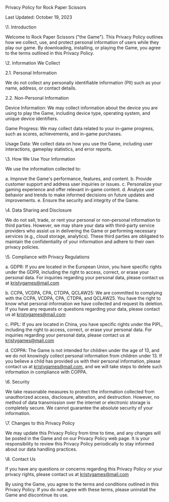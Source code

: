 Privacy Policy for Rock Paper Scissors

Last Updated: October 19, 2023

\1. Introduction

Welcome to Rock Paper Scissors ("the Game"). This Privacy Policy outlines how we collect, use, and protect personal information of users while they play our game. By downloading, installing, or playing the Game, you agree to the terms outlined in this Privacy Policy.

\2. Information We Collect

2.1. Personal Information

We do not collect any personally identifiable information (PII) such as your name, address, or contact details.

2.2. Non-Personal Information

Device Information: We may collect information about the device you are using to play the Game, including device type, operating system, and unique device identifiers.

Game Progress: We may collect data related to your in-game progress, such as scores, achievements, and in-game purchases.

Usage Data: We collect data on how you use the Game, including user interactions, gameplay statistics, and error reports.

\3. How We Use Your Information

We use the information collected to:

a. Improve the Game's performance, features, and content.
b. Provide customer support and address user inquiries or issues.
c. Personalize your gaming experience and offer relevant in-game content.
d. Analyze user behavior and trends to make informed decisions on future updates and improvements.
e. Ensure the security and integrity of the Game.

\4. Data Sharing and Disclosure

We do not sell, trade, or rent your personal or non-personal information to third parties. However, we may share your data with third-party service providers who assist us in delivering the Game or performing necessary services (e.g., cloud storage, analytics). These third parties are obligated to maintain the confidentiality of your information and adhere to their own privacy policies.

\5. Compliance with Privacy Regulations

a. GDPR: If you are located in the European Union, you have specific rights under the GDPR, including the right to access, correct, or erase your personal data. For inquiries regarding your personal data, please contact us at [kristygames@mail.com](mailto:kristygames@mail.com)

b. CCPA, VCDPA, CPA, CTDPA, QCLAW25: We are committed to complying with the CCPA, VCDPA, CPA, CTDPA, and QCLAW25. You have the right to know what personal information we have collected and request its deletion. If you have any requests or questions regarding your data, please contact us at [kristygames@mail.com](mailto:kristygames@mail.com)

c. PIPL: If you are located in China, you have specific rights under the PIPL, including the right to access, correct, or erase your personal data. For inquiries regarding your personal data, please contact us at [kristygames@mail.com](mailto:kristygames@mail.com)

d. COPPA: The Game is not intended for children under the age of 13, and we do not knowingly collect personal information from children under 13. If you believe a child has provided us with their personal information, please contact us at [kristygames@mail.com](mailto:kristygames@mail.com), and we will take steps to delete such information in compliance with COPPA.

\6. Security

We take reasonable measures to protect the information collected from unauthorized access, disclosure, alteration, and destruction. However, no method of data transmission over the internet or electronic storage is completely secure. We cannot guarantee the absolute security of your information.

\7. Changes to this Privacy Policy

We may update this Privacy Policy from time to time, and any changes will be posted in the Game and on our Privacy Policy web page. It is your responsibility to review this Privacy Policy periodically to stay informed about our data handling practices.

\8. Contact Us

If you have any questions or concerns regarding this Privacy Policy or your privacy rights, please contact us at [kristygames@mail.com](mailto:kristygames@mail.com)

By using the Game, you agree to the terms and conditions outlined in this Privacy Policy. If you do not agree with these terms, please uninstall the Game and discontinue its use.